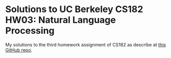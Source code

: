 # Solutions to UC Berkeley CS182 HW03: Natural Language Processing

My solutions to the third homework assignment of CS182 as describe at [this GitHub repo](https://github.com/cs182sp21/hw3_public). 
